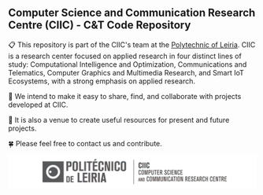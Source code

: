 ## Computer Science and Communication Research Centre (**CIIC**) - C&T Code Repository

📋 This repository is part of the CIIC's team at the [Polytechnic of Leiria](https://www.ipleiria.pt/). CIIC is a research center focused on applied research in four distinct lines of study: Computational Intelligence and Optimization, Communications and Telematics, Computer Graphics and Multimedia Research, and Smart IoT Ecosystems, with a strong emphasis on applied research.

🤝 We intend to make it easy to share, find, and collaborate with projects developed at CIIC.

🔬 It is also a venue to create useful resources for present and future projects.

🍀 Please feel free to contact us and contribute.


<p align="center">
<img src="assets/CIIC_CT_logo.png" width="1000px"/>
</p>
